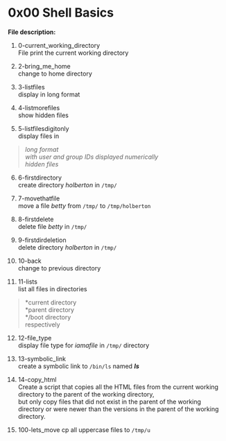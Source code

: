 # 0x00 Shell Basics

**File description:**  

1. 0-current_working_directory  
File print the current working directory  

2. 2-bring_me_home  
change to home directory  
3. 3-listfiles  
display in long format    
4. 4-listmorefiles  
show hidden files  
5. 5-listfilesdigitonly  
display files in  
> *long format*  
> *with user and group IDs displayed numerically*  
> *hidden files*  
6. 6-firstdirectory  
create directory *holberton* in `/tmp/` 

7. 7-movethatfile  
move a file *betty* from `/tmp/` to `/tmp/holberton`  

8. 8-firstdelete  
delete file *betty* in `/tmp/`  

9. 9-firstdirdeletion  
delete directory *holberton* in `/tmp/`  

10. 10-back  
change to previous directory  

11. 11-lists  
list all files in directories  
> *current directory  
> *parent directory  
> */boot directory  
respectively  

12. 12-file_type  
display file type for *iamafile* in `/tmp/` directory  

13. 13-symbolic_link  
create a symbolic link to `/bin/ls` named *__ls__*  

14. 14-copy_html  
Create a script that copies all the HTML files from the current working directory to the parent of the working directory,  
but only copy files that did not exist in the parent of the working directory or were newer than the versions in the parent of the working directory.  

15. 100-lets_move
cp all uppercase files to `/tmp/u`  
  
